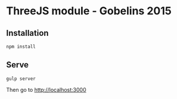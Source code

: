 # ThreeJS module - Gobelins 2015

## Installation
`npm install`

## Serve
`gulp server`

Then go to [http://localhost:3000](http://localhost:3000)


 
